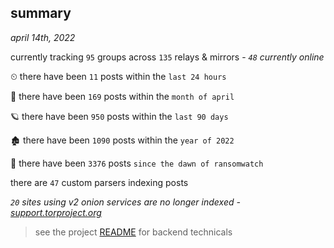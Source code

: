 
## summary
_april 14th, 2022_

currently tracking `95` groups across `135` relays & mirrors - _`48` currently online_

⏲ there have been `11` posts within the `last 24 hours`

🦈 there have been `169` posts within the `month of april`

🪐 there have been `950` posts within the `last 90 days`

🏚 there have been `1090` posts within the `year of 2022`

🦕 there have been `3376` posts `since the dawn of ransomwatch`

there are `47` custom parsers indexing posts

_`20` sites using v2 onion services are no longer indexed - [support.torproject.org](https://support.torproject.org/onionservices/v2-deprecation/)_

> see the project [README](https://github.com/thetanz/ransomwatch#ransomwatch--) for backend technicals
